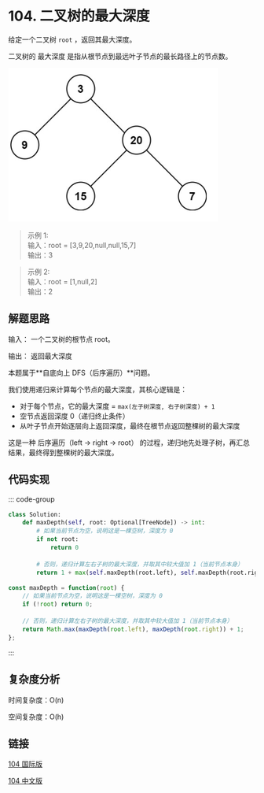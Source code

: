 # 104. 二叉树的最大深度 <Badge type="tip" text="Easy" />

给定一个二叉树 `root` ，返回其最大深度。

二叉树的 最大深度 是指从根节点到最远叶子节点的最长路径上的节点数。

![104](./assets/104.png)

>示例 1:  
输入：root = [3,9,20,null,null,15,7]  
输出：3

>示例 2:  
输入：root = [1,null,2]  
输出：2

## 解题思路

输入： 一个二叉树的根节点 root。

输出： 返回最大深度

本题属于**自底向上 DFS（后序遍历）**问题。

我们使用递归来计算每个节点的最大深度，其核心逻辑是：

* 对于每个节点，它的最大深度 = `max(左子树深度, 右子树深度) + 1`
* 空节点返回深度 0（递归终止条件）
* 从叶子节点开始逐层向上返回深度，最终在根节点返回整棵树的最大深度

这是一种 后序遍历（left → right → root） 的过程，递归地先处理子树，再汇总结果，最终得到整棵树的最大深度。

## 代码实现

::: code-group

```python
class Solution:
    def maxDepth(self, root: Optional[TreeNode]) -> int:
        # 如果当前节点为空，说明这是一棵空树，深度为 0
        if not root:
            return 0

        # 否则，递归计算左右子树的最大深度，并取其中较大值加 1（当前节点本身）
        return 1 + max(self.maxDepth(root.left), self.maxDepth(root.right))
```

```javascript
const maxDepth = function(root) {
    // 如果当前节点为空，说明这是一棵空树，深度为 0
    if (!root) return 0;

    // 否则，递归计算左右子树的最大深度，并取其中较大值加 1（当前节点本身）
    return Math.max(maxDepth(root.left), maxDepth(root.right)) + 1;
};
```

:::

## 复杂度分析

时间复杂度：O(n)

空间复杂度：O(h)

## 链接

[104 国际版](https://leetcode.com/problems/maximum-depth-of-binary-tree/)

[104 中文版](https://leetcode.cn/problems/maximum-depth-of-binary-tree/)
